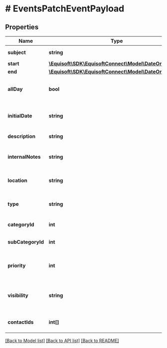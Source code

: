 # # EventsPatchEventPayload

## Properties

Name | Type | Description | Notes
------------ | ------------- | ------------- | -------------
**subject** | **string** | Subject/Title of the Event. | [optional] 
**start** | [**\Equisoft\SDK\EquisoftConnect\Model\DateOrDateTime**](DateOrDateTime.md) |  | [optional] 
**end** | [**\Equisoft\SDK\EquisoftConnect\Model\DateOrDateTime**](DateOrDateTime.md) |  | [optional] 
**allDay** | **bool** | Indicate if the event is an all-day event or a timed event. | [optional] 
**initialDate** | **string** | Date the Event was initially scheduled. As defined by full-date - RFC3339 | [optional] 
**description** | **string** | Public description of the Event. | [optional] 
**internalNotes** | **string** | Internal notes on the Event. Not synced on remote sources. | [optional] 
**location** | **string** | Location of the event in free-text form. | [optional] 
**type** | **string** | Event type (CALL, LETTER, MEETING, VACATION, FILE, NOTE) | [optional] 
**categoryId** | **int** | ID of the field value to use as category. | [optional] 
**subCategoryId** | **int** | ID of the field value to use as sub-category. | [optional] 
**priority** | **int** | Importance/Priority of an event or task. 5 is the most important. | [optional] 
**visibility** | **string** | Confidentiality level of the Event (private or not). [NORMAL, PRIVATE] | [optional] 
**contactIds** | **int[]** | Allow to link the event to one or many contacts. | [optional] 

[[Back to Model list]](../../README.md#documentation-for-models) [[Back to API list]](../../README.md#documentation-for-api-endpoints) [[Back to README]](../../README.md)


